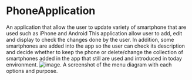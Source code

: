 # PhoneApplication
An application that allow the user to update variety of smartphone that are used such as iPhone and Android 
This application allow user to add, edit and display to check the changes done by the user. In addition, some smartphones are added into the app so the user can check 
its description and decide whether to keep the phone or delete/change the collection of smartphones added in the app that still are used and introduced in today environment.
![image](https://user-images.githubusercontent.com/32454890/142780051-9f5a8220-ebe2-408e-8bba-d279dcdcbb2c.png). A screenshot of the menu diagram with each options and purpose.

